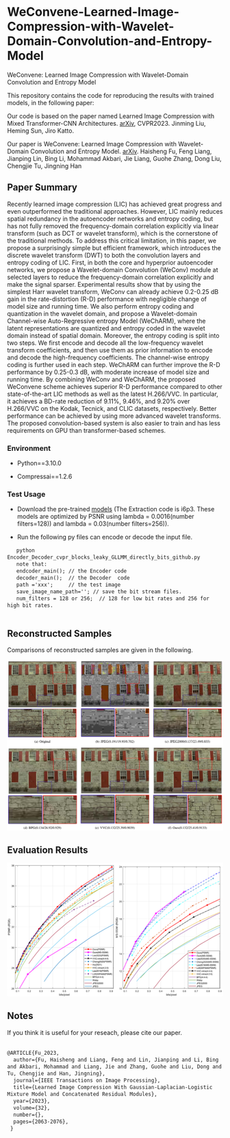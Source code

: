 # WeConvene-Learned-Image-Compression-with-Wavelet-Domain-Convolution-and-Entropy-Model
WeConvene: Learned Image Compression with  Wavelet-Domain Convolution and Entropy Model



This repository contains the code for reproducing the results with trained models, in the following paper:

Our code is based on the paper named Learned Image Compression with Mixed Transformer-CNN Architectures. [arXiv](https://arxiv.org/abs/2303.14978), CVPR2023. Jinming Liu, Heming Sun, Jiro Katto.

Our paper is WeConvene: Learned Image Compression with  Wavelet-Domain Convolution and Entropy Model. [arXiv](https://arxiv.org/abs/2107.06463).
Haisheng Fu, Feng Liang, Jianping Lin, Bing Li, Mohammad Akbari, Jie Liang, Guohe Zhang, Dong Liu, Chengjie Tu, Jingning Han


## Paper Summary

Recently learned image compression (LIC) has achieved great progress and even outperformed the traditional approaches. However, LIC mainly reduces spatial redundancy in the autoencoder networks and entropy coding, but has not fully removed the frequency-domain correlation explicitly via linear transform (such as DCT or wavelet transform), which is the cornerstone of the traditional methods. To address this critical limitation, in this paper, we propose a surprisingly simple but efficient framework, which introduces the discrete wavelet transform (DWT) to both the convolution layers and entropy coding of LIC. First, in both the core and hyperprior autoencoder networks, we propose a Wavelet-domain Convolution (WeConv) module at selected layers to reduce the frequency-domain correlation explicitly and make the signal sparser. Experimental results show that by using the simplest Harr wavelet transform, WeConv can already achieve 0.2-0.25 dB gain in the rate-distortion (R-D) performance with negligible change of model size and running time. We also perform entropy coding and quantization in the wavelet domain, and propose a Wavelet-domain Channel-wise Auto-Regressive entropy Model (WeChARM), where the latent representations are quantized and entropy coded in the wavelet domain instead of spatial domain. Moreover, the entropy coding is split into two steps. We first encode and decode all the low-frequency wavelet transform coefficients, and then use them as prior information to encode and decode the high-frequency coefficients. The channel-wise entropy coding is further used in each step. WeChARM can further improve the R-D performance by 0.25-0.3 dB, with moderate increase of model size and running time. By combining WeConv and WeChARM, the proposed WeConvene scheme achieves superior R-D performance compared to other state-of-the-art LIC methods as well as the latest H.266/VVC. In particular, it achieves a BD-rate reduction of 9.11%, 9.46%, and 9.20% over H.266/VVC on the Kodak, Tecnick, and CLIC datasets, respectively. Better performance can be achieved by using more advanced wavelet transforms. The proposed convolution-based system is also easier to train and has less requirements on GPU than transformer-based schemes.

### Environment 

* Python==3.10.0

* Compressai==1.2.6


### Test Usage

* Download the pre-trained [models](https://pan.baidu.com/s/1VZ8EZZzX8VKJg4auKxVytQ) (The Extraction code is i6p3. These models are optimized by PSNR using lambda = 0.0016(number filters=128)) and lambda = 0.03(number filters=256)).

* Run the following py files can encode or decode the input file. 

```
   python Encoder_Decoder_cvpr_blocks_leaky_GLLMM_directly_bits_github.py
   note that:
   endcoder_main(); // the Encoder code
   decoder_main();  // the Decoder  code
   path ='xxx';     // the test image 
   save_image_name_path=''; // save the bit stream files.
   num_filters = 128 or 256;  // 128 for low bit rates and 256 for high bit rates.
   
```



## Reconstructed Samples

Comparisons of reconstructed samples are given in the following.

![](https://github.com/fengyurenpingsheng/Learned-image-compression-with-GLLMM/blob/main/Figure/example.png)


## Evaluation Results

![](https://github.com/fengyurenpingsheng/Learned-image-compression-with-GLLMM/blob/main/Figure/result.png)

## Notes


If you think it is useful for your reseach, please cite our paper. 
```

@ARTICLE{Fu_2023,
  author={Fu, Haisheng and Liang, Feng and Lin, Jianping and Li, Bing and Akbari, Mohammad and Liang, Jie and Zhang, Guohe and Liu, Dong and Tu, Chengjie and Han, Jingning},
  journal={IEEE Transactions on Image Processing}, 
  title={Learned Image Compression With Gaussian-Laplacian-Logistic Mixture Model and Concatenated Residual Modules}, 
  year={2023},
  volume={32},
  number={},
  pages={2063-2076},
 }

```

